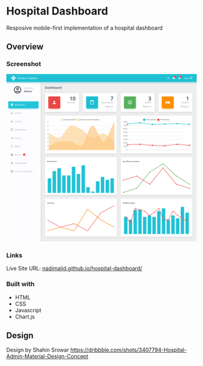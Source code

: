 # Hospital Dashboard

Resposive mobile-first implementation of a hospital dashboard 

## Overview

### Screenshot

![desktop preview](./images/Screenshot.png "Desktop view")

### Links

Live Site URL: [nadimalid.github.io/hospital-dashboard/](https://nadimalid.github.io/hospital-dashboard/)

### Built with

- HTML
- CSS
- Javascript
- Chart.js

## Design

Design by Shahin Srowar https://dribbble.com/shots/3407794-Hospital-Admin-Material-Design-Concept